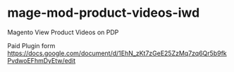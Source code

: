 # mage-mod-product-videos-iwd
Magento View Product Videos on PDP

Paid Plugin form https://docs.google.com/document/d/1EhN_zKt7zGeE25ZzMq7zq6Qr5b9fkPvdwoEFhmDyEtw/edit
